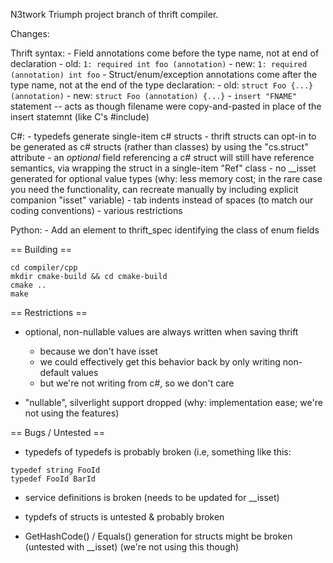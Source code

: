 N3twork Triumph project branch of thrift compiler.

Changes:

Thrift syntax:
	- Field annotations come before the type name, not at end of declaration
		- old: `1: required int foo (annotation)`
		- new: `1: required (annotation) int foo`
	- Struct/enum/exception annotations come after the type name, not at the end of the type declaration:
		- old: `struct Foo {...} (annotation)`
		- new: `struct Foo (annotation) {...}`
	- `insert "FNAME"` statement -- acts as though filename were copy-and-pasted in place of the insert statemnt (like C's #include)

C#:
	- typedefs generate single-item c# structs
	- thrift structs can opt-in to be generated as c# structs (rather than classes) by using the "cs.struct" attribute
		- an *optional* field referencing a c# struct will still have reference semantics, via wrapping the struct in a single-item "Ref" class
	- no __isset generated for optional value types (why: less memory cost; in the rare case you need the functionality, can recreate manually by including explicit companion "isset" variable)
	- tab indents instead of spaces (to match our coding conventions)
	- various restrictions 
	
Python:
	- Add an element to thrift_spec identifying the class of enum fields
	
== Building ==

```
cd compiler/cpp
mkdir cmake-build && cd cmake-build
cmake ..
make
```
	
== Restrictions ==

- optional, non-nullable values are always written when saving thrift
	- because we don't have isset
	- we could effectively get this behavior back by only writing non-default values
	- but we're not writing from c#, so we don't care
	
- "nullable", silverlight support dropped (why: implementation ease; we're not using the features)
	
== Bugs / Untested ==

- typedefs of typedefs is probably broken (i.e, something like this:

```
typedef string FooId
typedef FooId BarId
```

- service definitions is broken (needs to be updated for __isset)

- typdefs of structs is untested & probably broken

- GetHashCode() / Equals() generation for structs might be broken (untested with __isset) (we're not using this though)
